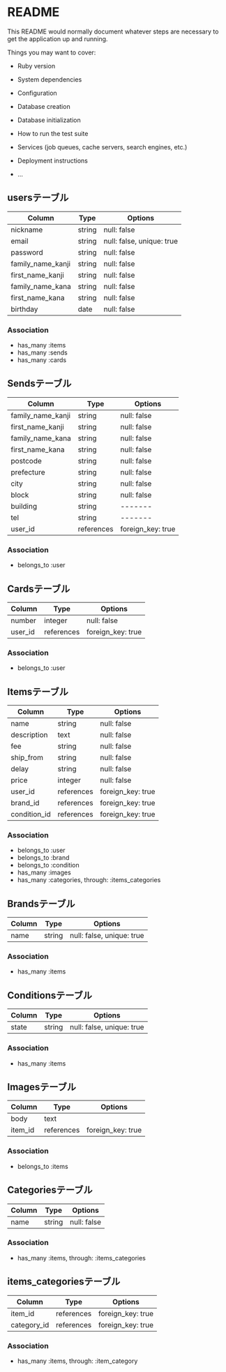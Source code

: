 # README

This README would normally document whatever steps are necessary to get the
application up and running.

Things you may want to cover:

* Ruby version

* System dependencies

* Configuration

* Database creation

* Database initialization

* How to run the test suite

* Services (job queues, cache servers, search engines, etc.)

* Deployment instructions

* ...

## usersテーブル
|Column|Type|Options|
|------|----|-------|
|nickname|string|null: false|
|email|string|null: false, unique: true|
|password|string|null: false|
|family_name_kanji|string|null: false|
|first_name_kanji|string|null: false|
|family_name_kana|string|null: false|
|first_name_kana|string|null: false|
|birthday|date|null: false|

### Association
- has_many :items
- has_many :sends
- has_many :cards


## Sendsテーブル
|Column|Type|Options|
|------|----|-------|
|family_name_kanji|string|null: false|
|first_name_kanji|string|null: false|
|family_name_kana|string|null: false|
|first_name_kana|string|null: false|
|postcode|string|null: false|
|prefecture|string|null: false|
|city|string|null: false|
|block|string|null: false|
|building|string|-------|
|tel|string|-------|
|user_id|references|foreign_key: true|

### Association
- belongs_to :user


## Cardsテーブル
|Column|Type|Options|
|------|----|-------|
|number|integer|null: false|
|user_id|references|foreign_key: true|

### Association
- belongs_to :user


## Itemsテーブル
|Column|Type|Options|
|------|----|-------|
|name|string|null: false|
|description|text|null: false|
|fee|string|null: false|
|ship_from|string|null: false|
|delay|string|null: false|
|price|integer|null: false|
|user_id|references|foreign_key: true|
|brand_id|references|foreign_key: true|
|condition_id|references|foreign_key: true|

### Association
- belongs_to :user
- belongs_to :brand
- belongs_to :condition
- has_many :images
- has_many :categories, through: :items_categories


## Brandsテーブル
|Column|Type|Options|
|------|----|-------|
|name|string|null: false, unique: true|

### Association
- has_many :items


## Conditionsテーブル
|Column|Type|Options|
|------|----|-------|
|state|string|null: false, unique: true|

### Association
- has_many :items


## Imagesテーブル
|Column|Type|Options|
|------|----|-------|
|body|text||
|item_id|references|foreign_key: true|

### Association
- belongs_to :items


## Categoriesテーブル
|Column|Type|Options|
|------|----|-------|
|name|string|null: false|

### Association
- has_many :items, through: :items_categories


## items_categoriesテーブル
|Column|Type|Options|
|------|----|-------|
|item_id|references|foreign_key: true|
|category_id|references|foreign_key: true|

### Association
- has_many :items, through: :item_category

